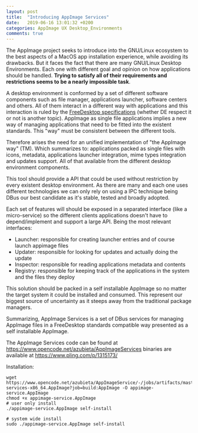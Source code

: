 ```yaml
---
layout: post
title:  "Introducing AppImage Services"
date:   2019-06-16 13:01:32 +0200
categories: AppImage UX Desktop_Environments
comments: true
---
```


The AppImage project seeks to introduce into the GNU/Linux ecosystem to 
the best aspects of a MacOS app installation experience, while avoiding 
its drawbacks. But it faces the fact that there are many GNU/Linux Desktop 
Environments. Each one with different goal and opinion on how applications 
should be handled. **Trying to satisfy all of their requirements and 
restrictions seems to be a nearly impossible task**. 

A desktop environment is conformed by a set of different software components
such as file manager, applications launcher, software centers and others. All
of them interact in a different way with applications and this interaction
is ruled by the [FreeDesktop specifications](https://specifications.freedesktop.org/) 
(whether DE respect it or not is another topic). AppImage as single file
applications implies a new way of managing applications that need to be
fitted into the existent standards. This "way" must be consistent between
the different tools.

Therefore arises the need for an unified implementation of "the AppImage way" (TM).
Which summarizes to: applications packed as single files with icons, metadata, 
applications launcher integration, mime types integration and updates support. 
All of that available from the different desktop environment components.

This tool should provide a API that could be used without restriction by 
every existent desktop environment. As there are many and each one uses
different technologies we can only rely on using a IPC technique being
DBus our best candidate as it\'s stable, tested and broadly adopted.

Each set of features will should be exposed in a separated interface 
(like a micro-service) so the different clients applications doesn't have
to depend/implement and support a large API. Being the most relevant interfaces:
- Launcher: responsible for creating launcher entries and of course launch 
appimage files
- Updater: responsible for looking for updates and actually doing the update
- Inspector: responsible for reading applications metadata and contents
- Registry: responsible for keeping track of the applications in the system 
and the files they deploy

This solution should be packed in a self installable AppImage so no matter
the target system it could be installed and consumed. This represent our biggest 
source of uncertainty as it steeps away from the traditional package managers.

Summarizing, AppImage Services is a set of DBus services for managing
AppImage files in a FreeDesktop standards compatible way presented as a
self installable AppImage. 

The AppImage Services code can be found at https://www.opencode.net/azubieta/AppImageServices
binaries are available at https://www.pling.com/p/1315173/

Installation:
```
wget https://www.opencode.net/azubieta/AppImageService/-/jobs/artifacts/master/raw/appimage-services-x86_64.AppImage?job=build:AppImage -O appimage-service.AppImage
chmod +x appimage-service.AppImage
# user only install
./appimage-service.AppImage self-install

# system wide install
sudo ./appimage-service.AppImage self-install
```